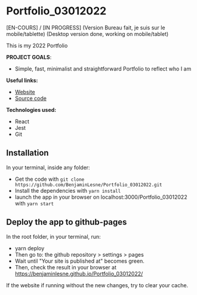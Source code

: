 # Portfolio_03012022

[EN-COURS] / [IN PROGRESS]
(Version Bureau fait, je suis sur le mobile/tablette)
(Desktop version done, working on mobile/tablet)

This is my 2022 Portfolio

**PROJECT GOALS**:

- Simple, fast, minimalist and straightforward Portfolio to reflect who I am

**Useful links:**

- [Website](https://benjaminlesne.github.io/Portfolio_03012022/)
- [Source code](https://github.com/BenjaminLesne/Portfolio_03012022)

**Technologies used:**

- React
- Jest
- Git

## Installation

In your terminal, inside any folder:

- Get the code with ```git clone https://github.com/BenjaminLesne/Portfolio_03012022.git```
- Install the dependencies with ```yarn install```
- launch the app in your browser on localhost:3000/Portfolio_03012022 with ```yarn start```

## Deploy the app to github-pages

In the root folder, in your terminal, run:

- yarn deploy
- Then go to: the github repository > settings > pages 
- Wait until "Your site is published at" becomes green.
- Then, check the result in your browser at https://benjaminlesne.github.io/Portfolio_03012022/

If the website if running without the new changes, try to clear your cache.

